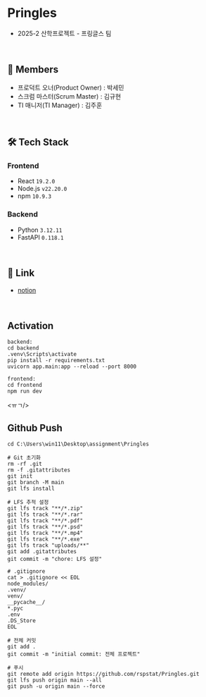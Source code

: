 # Pringles
- 2025-2 산학프로젝트 - 프링글스 팀

<br/>

## 👤 Members
- 프로덕트 오너(Product Owner) : 박세민
- 스크럼 마스터(Scrum Master) : 김규현
- TI 매니저(TI Manager) : 김주훈

<br/>

## 🛠️ Tech Stack

### Frontend
- React `19.2.0`
- Node.js `v22.20.0`
- npm `10.9.3`

### Backend
- Python `3.12.11`
- FastAPI `0.118.1`

<br/>

## 🔗 Link
- [notion](https://www.notion.so/Technical-Definition-Analysis-27183d64f09980dba4ccfc1c0c1e9a1a?source=copy_link)

<br/>

## Activation
```
backend:
cd backend
.venv\Scripts\activate
pip install -r requirements.txt
uvicorn app.main:app --reload --port 8000

frontend:
cd frontend
npm run dev
```

<ㅠㄱ/>

## Github Push
```
cd C:\Users\win11\Desktop\assignment\Pringles

# Git 초기화
rm -rf .git
rm -f .gitattributes
git init
git branch -M main
git lfs install

# LFS 추적 설정
git lfs track "**/*.zip"
git lfs track "**/*.rar"
git lfs track "**/*.pdf"
git lfs track "**/*.psd"
git lfs track "**/*.mp4"
git lfs track "**/*.exe"
git lfs track "uploads/**"
git add .gitattributes
git commit -m "chore: LFS 설정"

# .gitignore
cat > .gitignore << EOL
node_modules/
.venv/
venv/
__pycache__/
*.pyc
.env
.DS_Store
EOL

# 전체 커밋
git add .
git commit -m "initial commit: 전체 프로젝트"

# 푸시
git remote add origin https://github.com/rspstat/Pringles.git
git lfs push origin main --all
git push -u origin main --force
```
